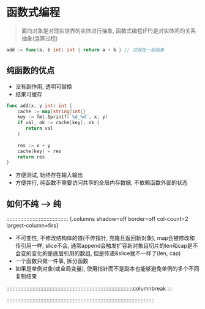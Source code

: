 # 函数式编程

> 面向对象是对现实世界的实体进行抽象, 函数式编程(FP)是对实体间的关系抽象(运算过程)

```go
add := func(a, b int) int { return a + b } // 这就是一层抽象
```
## 纯函数的优点
- 没有副作用, 透明可替换
- 结果可缓存
```go
func add(x, y int) int {  
    cache := map[string]int{}  
    key := fmt.Sprintf(`%d_%d`, x, y)  
    if val, ok := cache[key]; ok {  
       return val  
    }  
  
    res := x + y  
    cache[key] = res  
    return res  
}
```
- 方便测试, 始终存在输入输出
- 方便并行, 纯函数不需要访问共享的全局内存数据, 不依赖函数外部的状态

## 如何不纯 --> 纯

:::::::::::::::::::::::::::::::::::::::: {.columns shadow=off border=off col-count=2 largest-column=firs}

- 不可变性, 不修改结构体的值(不传指针, 克隆且返回新对象), map会被修改和传引用一样, slice不会, 通常append会触发扩容新对象且切片的len和cap是不会变的变化的是底层引用的数组, 但是传递&slice就不一样了(len, cap)
- 一个函数只做一件事, 拆分函数
- 如果是单例对象(或全局变量), 使用指针而不是副本也能够避免单例的多个不同复制结果

::::::::::::::::::::::::::::::::::::::::::::::::::::::::::::::::::::::::::::::::::columnbreak
:::



::::::::::::::::::::::::::::::::::::::::::::::::::::::::::::::::::::::::::::::::::::::::::::::::



